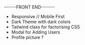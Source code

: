 ------FRONT END-------

- Responsive // Mobile First
- Dark Theme with dark colors
- Tailwind class for factorising CSS
- Modal for Adding Users
- Profile picture ?
